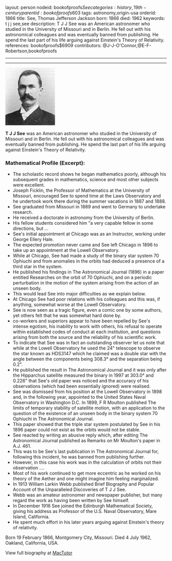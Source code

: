 layout: person
nodeid: bookofproofs$See
categories: history,19th-century
parentid: bookofproofs$603
tags: astronomy,origin-usa
orderid: 1866
title: See, Thomas Jefferson Jackson
born: 1866
died: 1962
keywords: t j j see,see
description: T J J See was an American astronomer who studied in the University of Missouri and in Berlin. He fell out with his astronomical colleagues and was eventually banned from publishing. He spend the last part of his life arguing against Einstein's Theory of Relativity.
references: bookofproofs$6909
contributors: @J-J-O'Connor,@E-F-Robertson,bookofproofs

---



---

![See.jpg](https://github.com/bookofproofs/bookofproofs.github.io/blob/main/_sources/_assets/images/portraits/See.jpg?raw=true)

**T J J See** was an American astronomer who studied in the University of Missouri and in Berlin. He fell out with his astronomical colleagues and was eventually banned from publishing. He spend the last part of his life arguing against Einstein's Theory of Relativity.

### Mathematical Profile (Excerpt):
* The scholastic record shows he began mathematics poorly, although his subsequent grades in mathematics, science and most other subjects were excellent.
* Joseph Ficklin, the Professor of Mathematics at the University of Missouri, encouraged See to spend time at the Laws Observatory and he undertook work there during the summer vacations in 1887 and 1888.
* See graduated from Missouri in 1889 and went to Germany to undertake research.
* He received a doctorate in astronomy from the University of Berlin.
* His fellow students considered him "a very capable fellow in some directions, but ...
* See's initial appointment at Chicago was as an Instructor, working under George Ellery Hale.
* The expected promotion never came and See left Chicago in 1896 to take up an appointment at the Lowell Observatory.
* While at Chicago, See had made a study of the binary star system 70 Ophiuchi and from anomalies in the orbits had deduced a presence of a third star in the system.
* He published his findings in The Astronomical Journal (1896) in a paper entitled Researches on the orbit of 70 Ophiuchi, and on a periodic perturbation in the motion of the system arising from the action of an unseen body.
* This would lead See into major difficulties as we explain below.
* At Chicago See had poor relations with his colleagues and this was, if anything, somewhat worse at the Lowell Observatory.
* See is now seen as a tragic figure, even a comic one by some authors, yet others felt that he was somewhat hard done by.
* co-workers and superiors appear to have been repelled by See's intense egotism, his inability to work with others, his refusal to operate within established codes of conduct at each institution, and questions arising from both the source and the reliability of his scientific work.
* To indicate that See was in fact an outstanding observer let us note that while at the Lowell Observatory he used the 24" telescope to observe the star known as HDS3147 which he claimed was a double star with the angle between the components being 308.3°  and the separation being 0.2".
* He published the result in The Astronomical Journal  and it was only after the Hipparchus satellite measured the binary in 1997 at 303.0°  and 0.226" that See's old paper was noticed and the accuracy of his observations (which had been essentially ignored) were realised.
* See was dismissed from his position at the Lowell Observatory in 1898 and, in the following year, appointed to the United States Naval Observatory in Washington D.C. In 1899, F R Moulton published The limits of temporary stability of satellite motion, with an application to the question of the existence of an unseen body in the binary system 70 Ophiuchi  in The Astronomical Journal.
* This paper showed that the triple star system postulated by See in his 1896 paper could not exist as the orbits would not be stable.
* See reacted by writing an abusive reply which, after editing The Astronomical Journal  published as Remarks on Mr Moulton's paper in A.J. 461.
* This was to be See's last publication in The Astronomical Journal  for, following this incident, he was banned from publishing further.
* However, in this case his work was in the calculation of orbits not their observation ....
* Most of his work continued to get more eccentric as he worked on his theory of the Aether and one might imagine him feeling marginalized.
* In 1913 William Larkin Webb published Brief Biography and Popular Account of the Unparalleled Discoveries of T J J See.
* Webb was an amateur astronomer and newspaper publisher, but many regard the work as having been written by See himself.
* In December 1916 See joined the Edinburgh Mathematical Society, giving his address as Professor of the U.S. Naval Observatory, Mare Island, California.
* He spent much effort in his later years arguing against Einstein's theory of relativity.

Born 19 February 1866, Montgomery City, Missouri. Died 4 July 1962, Oakland, California, USA.

View full biography at [MacTutor](https://mathshistory.st-andrews.ac.uk/Biographies/See/)
